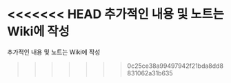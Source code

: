 <<<<<<< HEAD
추가적인 내용 및 노트는 Wiki에 작성
=======
추가적인 내용 및 노트는 Wiki에 작성

>>>>>>> 0c25ce38a99497942f21bda8dd8831062a31b635
